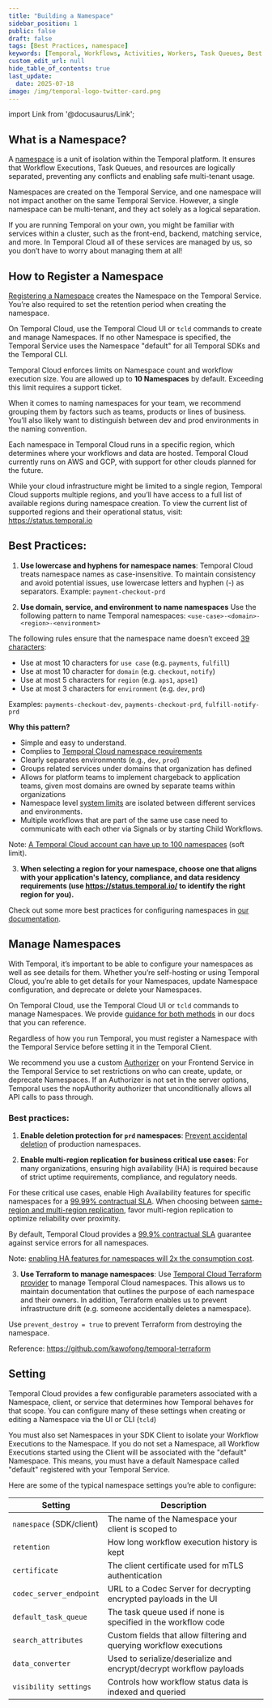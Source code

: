 ```yaml
---
title: "Building a Namespace"
sidebar_position: 1
public: false
draft: false
tags: [Best Practices, namespace]
keywords: [Temporal, Workflows, Activities, Workers, Task Queues, Best Practices, namespace]
custom_edit_url: null
hide_table_of_contents: true
last_update:
  date: 2025-07-18
image: /img/temporal-logo-twitter-card.png
---
```


import Link from '@docusaurus/Link';

## What is a Namespace?

A [namespace](https://docs.temporal.io/namespaces) is a unit of isolation within the Temporal platform. It ensures that Workflow Executions, Task Queues, and resources are logically separated, preventing any conflicts and enabling safe multi-tenant usage. 

Namespaces are created on the Temporal Service, and one namespace will not impact another on the same Temporal Service. However, a single namespace can be multi-tenant, and they act solely as a logical separation. 

If you are running Temporal on your own, you might be familiar with services within a cluster, such as the front-end, backend, matching service, and more. In Temporal Cloud all of these services are managed by us, so you don’t have to worry about managing them at all!

## How to Register a Namespace

[Registering a Namespace](https://docs.temporal.io/namespaces#registration) creates the Namespace on the Temporal Service. You’re also required to set the retention period when creating the namespace. 
	
On Temporal Cloud, use the Temporal Cloud UI or `tcld` commands to create and manage Namespaces. If no other Namespace is specified, the Temporal Service uses the Namespace "default" for all Temporal SDKs and the Temporal CLI. 

Temporal Cloud enforces limits on Namespace count and workflow execution size. You are allowed up to **10 Namespaces** by default. Exceeding this limit requires a support ticket. 

When it comes to naming namespaces for your team, we recommend grouping them by factors such as teams, products or lines of business. You’ll also likely want to distinguish between dev and prod environments in the naming convention. 

Each namespace in Temporal Cloud runs in a specific region, which determines where your workflows and data are hosted. Temporal Cloud currently runs on AWS and GCP, with support for other clouds planned for the future. 

While your cloud infrastructure might be limited to a single region, Temporal Cloud supports multiple regions, and you’ll have access to a full list of available regions during namespace creation. To view the current list of supported regions and their operational status, visit: https://status.temporal.io

## Best Practices:
1. **Use lowercase and hyphens for namespace names**: Temporal Cloud treats namespace names as case-insensitive. To maintain consistency and avoid potential issues, use lowercase letters and hyphen (-) as separators. Example: `payment-checkout-prd`

2. **Use domain, service, and environment to name namespaces**
Use the following pattern to name Temporal namespaces: `<use-case>-<domain>-<region>-<environment>`
    
The following rules ensure that the namespace name doesn’t exceed [39 characters](https://docs.temporal.io/cloud/namespaces#temporal-cloud-namespace-name):
- Use at most 10 characters for `use case` (e.g. `payments`, `fulfill`)
- Use at most 10 character for `domain` (e.g. `checkout`, `notify`)
- Use at most 5 characters for `region` (e.g. `aps1`, `apse1`)
- Use at most 3 characters for `environment` (e.g. `dev`, `prd`)

Examples: `payments-checkout-dev`, `payments-checkout-prd`, `fulfill-notify-prd`

**Why this pattern?**
- Simple and easy to understand.
- Complies to [Temporal Cloud namespace requirements](https://docs.temporal.io/cloud/namespaces#temporal-cloud-namespace-name)
- Clearly separates environments (e.g., `dev`, `prod`)
- Groups related services under domains that organization has defined
- Allows for platform teams to implement chargeback to application teams, given most domains are owned by separate teams within organizations 
- Namespace level [system limits](https://docs.temporal.io/cloud/limits#namespace-level) are isolated between different services and environments.
- Multiple workflows that are part of the same use case need to communicate with each other via Signals or by starting Child Workflows.

Note: [A Temporal Cloud account can have up to 100 namespaces](https://docs.temporal.io/cloud/limits#namespaces) (soft limit).

3. **When selecting a region for your namespace, choose one that aligns with your application's latency, compliance, and data residency requirements (use https://status.temporal.io/ to identify the right region for you).**

Check out some more best practices for configuring namespaces in [our documentation](https://docs.temporal.io/cloud/namespaces#general-guidance). 

## Manage Namespaces

With Temporal, it’s important to be able to configure your namespaces as well as see details for them. Whether you’re self-hosting or using Temporal Cloud, you’re able to get details for your Namespaces, update Namespace configuration, and deprecate or delete your Namespaces.

On Temporal Cloud, use the Temporal Cloud UI or `tcld` commands to manage Namespaces. We provide [guidance for both methods](https://docs.temporal.io/cloud/namespaces#manage-namespaces) in our docs that you can reference. 

Regardless of how you run Temporal, you must register a Namespace with the Temporal Service before setting it in the Temporal Client. 

We recommend you use a custom [Authorizer](https://docs.temporal.io/self-hosted-guide/security#authorizer-plugin) on your Frontend Service in the Temporal Service to set restrictions on who can create, update, or deprecate Namespaces. If an Authorizer is not set in the server options, Temporal uses the nopAuthority authorizer that unconditionally allows all API calls to pass through.

### Best practices: 

1. **Enable deletion protection for `prd` namespaces**: [Prevent accidental deletion](https://docs.temporal.io/cloud/namespaces#delete-protection) of production namespaces.

2. **Enable multi-region replication for business critical use cases**: For many organizations, ensuring high availability (HA) is required because of strict uptime requirements, compliance, and regulatory needs. 

For these critical use cases, enable High Availability features for specific namespaces for a [99.99% contractual SLA](https://docs.temporal.io/cloud/high-availability#high-availability-features). When choosing between [same-region and multi-region replication](https://docs.temporal.io/cloud/high-availability/how-it-works#deployment-options), favor multi-region replication to optimize reliability over proximity.

By default, Temporal Cloud provides a [99.9% contractual SLA](https://docs.temporal.io/cloud/high-availability) guarantee against service errors for all namespaces. 

Note: [enabling HA features for namespaces will 2x the consumption cost](https://docs.temporal.io/cloud/pricing#high-availability-features).

3. **Use Terraform to manage namespaces**:
Use [Temporal Cloud Terraform provider](https://docs.temporal.io/production-deployment/cloud/terraform-provider) to manage Temporal Cloud namespaces. This allows us to maintain documentation that outlines the purpose of each namespace and their owners. In addition, Terraform enables us to prevent infrastructure drift (e.g. someone accidentally deletes a namespace). 

Use `prevent_destroy = true` to prevent Terraform from destroying the namespace. 

Reference: https://github.com/kawofong/temporal-terraform 

## Setting

Temporal Cloud provides a few configurable parameters associated with a Namespace, client, or service that determines how Temporal behaves for that scope. You can configure many of these settings when creating or editing a Namespace via the UI or CLI (`tcld`)

You must also set Namespaces in your SDK Client to isolate your Workflow Executions to the Namespace. If you do not set a Namespace, all Workflow Executions started using the Client will be associated with the "default" Namespace. This means, you must have a default Namespace called "default" registered with your Temporal Service. 

Here are some of the typical namespace settings you’re able to configure:

| Setting | Description |
|---------|-------------|
| `namespace` (SDK/client) | The name of the Namespace your client is scoped to |
| `retention` | How long workflow execution history is kept |
| `certificate` | The client certificate used for mTLS authentication |
| `codec_server_endpoint` | URL to a Codec Server for decrypting encrypted payloads in the UI |
| `default_task_queue` | The task queue used if none is specified in the workflow code |
| `search_attributes` | Custom fields that allow filtering and querying workflow executions |
| `data_converter` | Used to serialize/deserialize and encrypt/decrypt workflow payloads |
| `visibility settings` | Controls how workflow status data is indexed and queried |









